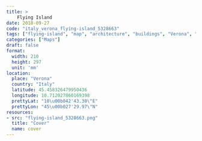 ```yaml
---
title: > 
    Flying Island
date: 2018-09-27
code: "italy_verona_flying-island_5328663"
tags: ["flying-island", "map", "architecture", "buildings", "Verona", "Italy"]
categories: ["Maps"]
draft: false
format:
  width: 210
  height: 297
  unit: 'mm'
location:
  place: "Verona"
  country: "Italy"
  latitude: 45.458326479950436
  longitude: 10.712027860169398
  prettyLat: "10\u00b042'43.30\"E"
  prettyLon: "45\u00b027'29.97\"N"
resources:
- src: "flying-island_5328663.png"
  title: "Cover"
  name: cover
---
```

